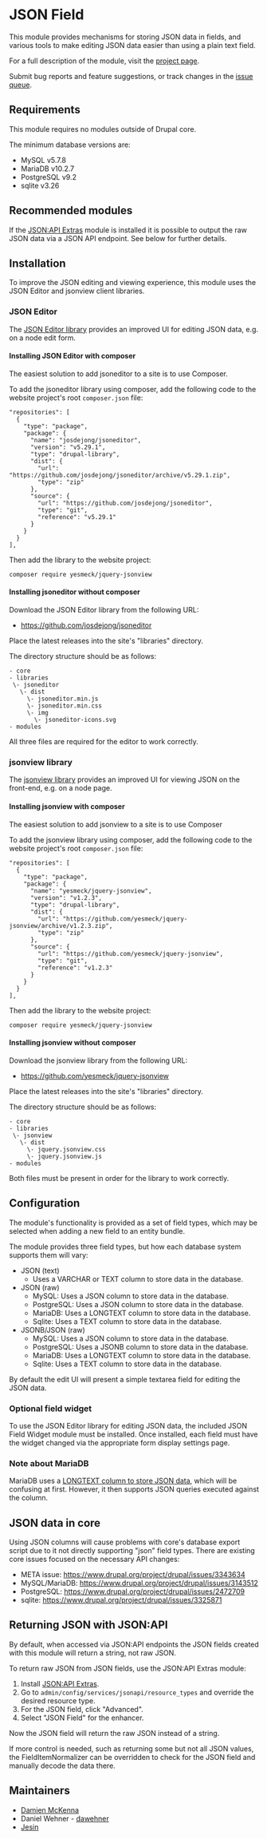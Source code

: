 # JSON Field

This module provides mechanisms for storing JSON data in fields, and various
tools to make editing JSON data easier than using a plain text field.

For a full description of the module, visit the
[project page](https://www.drupal.org/project/json_field).

Submit bug reports and feature suggestions, or track changes in the
[issue queue](https://www.drupal.org/project/issues/json_field).


## Requirements

This module requires no modules outside of Drupal core.

The minimum database versions are:

* MySQL v5.7.8
* MariaDB v10.2.7
* PostgreSQL v9.2
* sqlite v3.26


## Recommended modules

If the [JSON:API Extras](https://www.drupal.org/project/jsonapi_extras) module
is installed it is possible to output the raw JSON data via a JSON API endpoint.
See below for further details.


## Installation

To improve the JSON editing and viewing experience, this module uses the
JSON Editor and jsonview client libraries.


### JSON Editor

The [JSON Editor library](https://github.com/josdejong/jsoneditor) provides an
improved UI for editing JSON data, e.g. on a node edit form.


#### Installing JSON Editor with composer

The easiest solution to add jsoneditor to a site is to use Composer.

To add the jsoneditor library using composer, add the following code to the website project's root `composer.json` file:

```
"repositories": [
  {
    "type": "package",
    "package": {
      "name": "josdejong/jsoneditor",
      "version": "v5.29.1",
      "type": "drupal-library",
      "dist": {
        "url": "https://github.com/josdejong/jsoneditor/archive/v5.29.1.zip",
        "type": "zip"
      },
      "source": {
        "url": "https://github.com/josdejong/jsoneditor",
        "type": "git",
        "reference": "v5.29.1"
      }
    }
  }
],
```

Then add the library to the website project:

```
composer require yesmeck/jquery-jsonview
```


#### Installing jsoneditor without composer

Download the JSON Editor library from the following URL:

* https://github.com/josdejong/jsoneditor

Place the latest releases into the site's "libraries" directory.

The directory structure should be as follows:

```
- core
- libraries
 \- jsoneditor
   \- dist
     \- jsoneditor.min.js
     \- jsoneditor.min.css
     \- img
       \- jsoneditor-icons.svg
- modules
```

All three files are required for the editor to work correctly.


### jsonview library

The [jsonview library](https://github.com/yesmeck/jquery-jsonview) provides an
improved UI for viewing JSON on the front-end, e.g. on a node page.


#### Installing jsonview with composer

The easiest solution to add jsonview to a site is to use Composer

To add the jsonview library using composer, add the following code to the website project's root `composer.json` file:

```
"repositories": [
  {
    "type": "package",
    "package": {
      "name": "yesmeck/jquery-jsonview",
      "version": "v1.2.3",
      "type": "drupal-library",
      "dist": {
        "url": "https://github.com/yesmeck/jquery-jsonview/archive/v1.2.3.zip",
        "type": "zip"
      },
      "source": {
        "url": "https://github.com/yesmeck/jquery-jsonview",
        "type": "git",
        "reference": "v1.2.3"
      }
    }
  }
],
```

Then add the library to the website project:

```
composer require yesmeck/jquery-jsonview
```


#### Installing jsonview without composer

Download the jsonview library from the following URL:

* https://github.com/yesmeck/jquery-jsonview

Place the latest releases into the site's "libraries" directory.

The directory structure should be as follows:

```
- core
- libraries
 \- jsonview
   \- dist
     \- jquery.jsonview.css
     \- jquery.jsonview.js
- modules
```

Both files must be present in order for the library to work correctly.


## Configuration

The module's functionality is provided as a set of field types, which may be
selected when adding a new field to an entity bundle.

The module provides three field types, but how each database system supports
them will vary:

* JSON (text)
  * Uses a VARCHAR or TEXT column to store data in the database.
* JSON (raw)
  * MySQL: Uses a JSON column to store data in the database.
  * PostgreSQL: Uses a JSON column to store data in the database.
  * MariaDB: Uses a LONGTEXT column to store data in the database.
  * Sqlite: Uses a TEXT column to store data in the database.
* JSONB/JSON (raw)
  * MySQL: Uses a JSON column to store data in the database.
  * PostgreSQL: Uses a JSONB column to store data in the database.
  * MariaDB: Uses a LONGTEXT column to store data in the database.
  * Sqlite: Uses a TEXT column to store data in the database.

By default the edit UI will present a simple textarea field for editing the JSON
data.


### Optional field widget

To use the JSON Editor library for editing JSON data, the included JSON Field
Widget module must be installed. Once installed, each field must have the widget
changed via the appropriate form display settings page.


### Note about MariaDB

MariaDB uses a [LONGTEXT column to store JSON data](https://mariadb.com/kb/en/json-data-type/),
which will be confusing at first. However, it then supports JSON queries
executed against the column.


## JSON data in core

Using JSON columns will cause problems with core's database export script due
to it not directly supporting "json" field types. There are existing core
issues focused on the necessary API changes:

* META issue: https://www.drupal.org/project/drupal/issues/3343634
* MySQL/MariaDB: https://www.drupal.org/project/drupal/issues/3143512
* PostgreSQL: https://www.drupal.org/project/drupal/issues/2472709
* sqlite: https://www.drupal.org/project/drupal/issues/3325871


## Returning JSON with JSON:API

By default, when accessed via JSON:API endpoints the JSON fields created with
this module will return a string, not raw JSON.

To return raw JSON from JSON fields, use the JSON:API Extras module:

1. Install [JSON:API Extras](https://www.drupal.org/project/jsonapi_extras).
2. Go to `admin/config/services/jsonapi/resource_types` and override the
  desired resource type.
3. For the JSON field, click "Advanced".
4. Select "JSON Field" for the enhancer.

Now the JSON field will return the raw JSON instead of a string.

If more control is needed, such as returning some but not all JSON values, the
FieldItemNormalizer can be overridden to check for the JSON field and manually
decode the data there.


## Maintainers

- [Damien McKenna](https://www.drupal.org/u/damienmckenna)
- Daniel Wehner - [dawehner](https://www.drupal.org/u/dawehner)
- [Jesin](https://www.drupal.org/u/jaesin)
